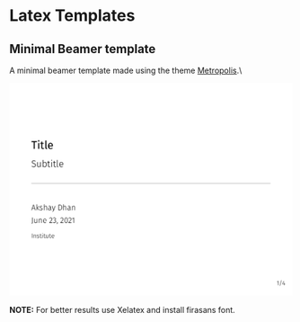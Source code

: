# Latex Templates


## Minimal Beamer template

A minimal beamer template made using the theme [Metropolis](https://github.com/matze/mtheme).\


![beamer](Images/beamer.png "A minimal black and white theme")

**NOTE:** For better results use Xelatex and install firasans font.
